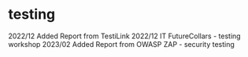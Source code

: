 # testing

2022/12 Added Report from TestiLink
2022/12 IT FutureCollars - testing workshop 
2023/02 Added Report from OWASP ZAP - security testing
